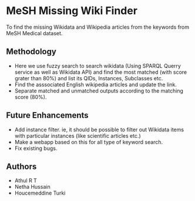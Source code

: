 # MeSH Missing Wiki Finder

To find the missing Wikidata and Wikipedia articles from the keywords from MeSH Medical dataset.

## Methodology

- Here we use fuzzy search to search wikidata (Using SPARQL Querry service as well as Wikidata API) and find the most matched (with score grater than 80%) and list its QIDs, Instances, Subclasses etc.
- Find the asssociated English wikipedia articles and update the link.
- Separate matched and unmatched outputs according to the matching score (80%).


## Future Enhancements

- Add instance filter. ie, it should be possible to filter out Wikidata items with particular instances (like scientific articles etc.)
- Make a webapp based on this for all type of keyword search.
- Fix existing bugs.

## Authors

- Athul R T 
- Netha Hussain 
- Houcemeddine Turki
